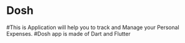 # Dosh
#This is Application will help you to track and Manage your Personal Expenses.
#Dosh app is made of Dart and Flutter
